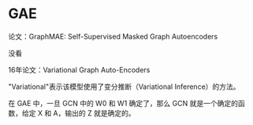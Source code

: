 # GAE

论文：GraphMAE: Self-Supervised Masked Graph Autoencoders

没看

16年论文：Variational Graph Auto-Encoders

"Variational"表示该模型使用了变分推断（Variational Inference）的方法。

在 GAE 中，一旦 GCN 中的 W0 和 W1 确定了，那么 GCN 就是一个确定的函数，给定 X 和 A，输出的 Z 就是确定的。
